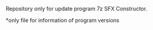 Repository only for update program 7z SFX Constructor.

*only file for information of program versions